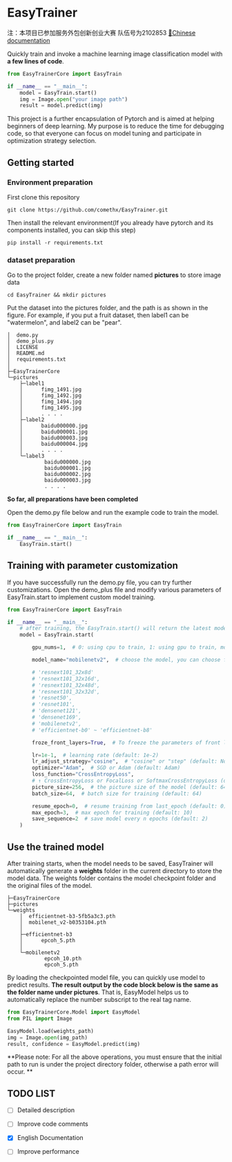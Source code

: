 # EasyTrainer
注：本项目已参加服务外包创新创业大赛 队伍号为2102853
[🔎Chinese documentation](https://github.com/comethx/EasyTrainer/blob/main/README_CN.md)

Quickly train and invoke a machine learning image classification model with **a few lines of code**.

```python
from EasyTrainerCore import EasyTrain

if __name__ == "__main__":
    model = EasyTrain.start()
    img = Image.open("your image path")
    result = model.predict(img)
```

This project is a further encapsulation of Pytorch and is aimed at helping beginners of deep learning. My purpose is to reduce the time for debugging code, so that everyone can focus on model tuning and participate in optimization strategy selection.

## Getting started

### Environment preparation

First clone this repository

```shell
git clone https://github.com/comethx/EasyTrainer.git
```

Then install the relevant environment(If you already have pytorch and its components installed, you can skip this step)

```shell
pip install -r requirements.txt
```

### dataset preparation

Go to the project folder, create a new folder named **pictures** to store image data

```shell
cd EasyTrainer && mkdir pictures
```

Put the dataset into the pictures folder, and the path is as shown in the figure. For example, if you put a fruit dataset, then label1 can be "watermelon", and label2 can be "pear".

```
│  demo.py
│  demo_plus.py
│  LICENSE
│  README.md
│  requirements.txt
│
├─EasyTrainerCore
└─pictures
    ├─label1
    │      fimg_1491.jpg
    │      fimg_1492.jpg
    │      fimg_1494.jpg
    │      fimg_1495.jpg
    │	   . . . .
    ├─label2
    │      baidu000000.jpg
    │      baidu000001.jpg
    │      baidu000003.jpg
    │      baidu000004.jpg
    │	   . . . .
    └─label3
            baidu000000.jpg
            baidu000001.jpg
            baidu000002.jpg
            baidu000003.jpg
 			. . . .
```

**So far, all preparations have been completed**

Open the demo.py file below and run the example code to train the model.

```python
from EasyTrainerCore import EasyTrain

if __name__ == "__main__":
    EasyTrain.start()
```

## Training with parameter customization

If you have successfully run the demo.py file, you can try further customizations. Open the demo_plus file and modify various parameters of EasyTrain.start to implement custom model training.

```python
from EasyTrainerCore import EasyTrain

if __name__ == "__main__":
    # after training, the EasyTrain.start() will return the latest model
    model = EasyTrain.start(

        gpu_nums=1,  # 0: using cpu to train, 1: using gpu to train, more than 1: using multi-gpu to train (default: 0)

        model_name="mobilenetv2",  # choose the model, you can choose from the list (default: efficientnet-b3)

        # 'resnext101_32x8d'
        # 'resnext101_32x16d',
        # 'resnext101_32x48d',
        # 'resnext101_32x32d',
        # 'resnet50',
        # 'resnet101',
        # 'densenet121',
        # 'densenet169',
        # 'mobilenetv2',
        # 'efficientnet-b0' ~ 'efficientnet-b8'

        froze_front_layers=True,  # To freeze the parameters of front layers (default: False)

        lr=1e-1,  # learning rate (default: 1e-2)
        lr_adjust_strategy="cosine",  # "cosine" or "step" (default: None)
        optimizer="Adam",  # SGD or Adam (default: Adam)
        loss_function="CrossEntropyLoss",
        # ↑ CrossEntropyLoss or FocalLoss or SoftmaxCrossEntropyLoss (default: CrossEntropyLoss)
        picture_size=256,  # the picture size of the model (default: 64)
        batch_size=64,  # batch size for training (default: 64)

        resume_epoch=0,  # resume training from last_epoch (default: 0)
        max_epoch=3,  # max epoch for training (default: 10)
        save_sequence=2  # save model every n epochs (default: 2)
    )

```

## Use the trained model

After training starts, when the model needs to be saved, EasyTrainer will automatically generate a **weights** folder in the current directory to store the model data. The weights folder contains the model checkpoint folder and the original files of the model.

```
├─EasyTrainerCore
├─pictures
└─weights
    │  efficientnet-b3-5fb5a3c3.pth
    │  mobilenet_v2-b0353104.pth
    │
    ├─efficientnet-b3
    │      epcoh_5.pth
    │
    └─mobilenetv2
            epcoh_10.pth
            epcoh_5.pth
```

By loading the checkpointed model file, you can quickly use model to predict results. **The result output by the code block below is the same as the folder name under pictures**. That is, EasyModel helps us to automatically replace the number subscript to the real tag name.

```python
from EasyTrainerCore.Model import EasyModel
from PIL import Image

EasyModel.load(weights_path)
img = Image.open(img_path)
result, confidence = EasyModel.predict(img)
```

**Please note: For all the above operations, you must ensure that the initial path to run is under the project directory folder, otherwise a path error will occur. **

## TODO LIST

- [ ] Detailed description
- [ ] Improve code comments
- [x] English Documentation
- [ ] Improve performance

